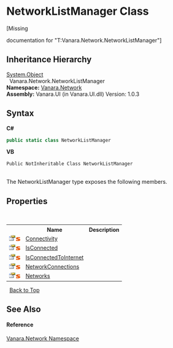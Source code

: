 # NetworkListManager Class
 

\[Missing <summary> documentation for "T:Vanara.Network.NetworkListManager"\]


## Inheritance Hierarchy
<a href="http://msdn2.microsoft.com/en-us/library/e5kfa45b" target="_blank">System.Object</a><br />&nbsp;&nbsp;Vanara.Network.NetworkListManager<br />
**Namespace:**&nbsp;<a href="6f9c0845-1a20-2cb1-a754-0b5e90c1683a">Vanara.Network</a><br />**Assembly:**&nbsp;Vanara.UI (in Vanara.UI.dll) Version: 1.0.3

## Syntax

**C#**<br />
``` C#
public static class NetworkListManager
```

**VB**<br />
``` VB
Public NotInheritable Class NetworkListManager
```

<br />
The NetworkListManager type exposes the following members.


## Properties
&nbsp;<table><tr><th></th><th>Name</th><th>Description</th></tr><tr><td>![Public property](media/pubproperty.gif "Public property")![Static member](media/static.gif "Static member")</td><td><a href="370b4f66-85dd-ee22-8f17-7ada2e455da3">Connectivity</a></td><td /></tr><tr><td>![Public property](media/pubproperty.gif "Public property")![Static member](media/static.gif "Static member")</td><td><a href="a99adbb6-c212-ee25-7efd-43a82bb989d8">IsConnected</a></td><td /></tr><tr><td>![Public property](media/pubproperty.gif "Public property")![Static member](media/static.gif "Static member")</td><td><a href="d1437220-9bd3-13d5-b19d-d9389f54eb2f">IsConnectedToInternet</a></td><td /></tr><tr><td>![Public property](media/pubproperty.gif "Public property")![Static member](media/static.gif "Static member")</td><td><a href="73d3b84d-ea7d-67d3-5e72-bb0160daddb0">NetworkConnections</a></td><td /></tr><tr><td>![Public property](media/pubproperty.gif "Public property")![Static member](media/static.gif "Static member")</td><td><a href="22670ca1-ef0a-0743-b098-e0144da81dec">Networks</a></td><td /></tr></table>&nbsp;
<a href="#networklistmanager-class">Back to Top</a>

## See Also


#### Reference
<a href="6f9c0845-1a20-2cb1-a754-0b5e90c1683a">Vanara.Network Namespace</a><br />